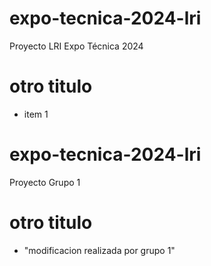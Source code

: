 # expo-tecnica-2024-lri
Proyecto LRI Expo Técnica 2024

# otro titulo
- item 1

# expo-tecnica-2024-lri
Proyecto Grupo 1

# otro titulo
- "modificacion realizada por grupo 1"

